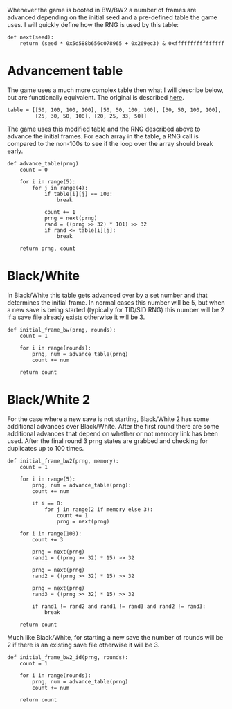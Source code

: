 Whenever the game is booted in BW/BW2 a number of frames are advanced depending on the initial seed and a pre-defined table the game uses. I will quickly define how the RNG is used by this table:

```
def next(seed):
    return (seed * 0x5d588b656c078965 + 0x269ec3) & 0xffffffffffffffff
```

# Advancement table
The game uses a much more complex table then what I will describe below, but are functionally equivalent. The original is described [here](https://www.smogon.com/forums/threads/past-gen-rng-research.61090/page-30#post-3649544).

```
table = [[50, 100, 100, 100], [50, 50, 100, 100], [30, 50, 100, 100],
         [25, 30, 50, 100], [20, 25, 33, 50]]
```

The game uses this modified table and the RNG described above to advance the initial frames. For each array in the table, a RNG call is compared to the non-100s to see if the loop over the array should break early.

```
def advance_table(prng)
    count = 0

    for i in range(5):
        for j in range(4):
            if table[i][j] == 100:
                break

            count += 1
            prng = next(prng)
            rand = ((prng >> 32) * 101) >> 32
            if rand <= table[i][j]:
                break

    return prng, count
```

# Black/White
In Black/White this table gets advanced over by a set number and that determines the initial frame. In normal cases this number will be 5, but when a new save is being started (typically for TID/SID RNG) this number will be 2 if a save file already exists otherwise it will be 3.

```
def initial_frame_bw(prng, rounds):
    count = 1

    for i in range(rounds):
        prng, num = advance_table(prng)
        count += num

    return count
```

# Black/White 2
For the case where a new save is not starting, Black/White 2 has some additional advances over Black/White. After the first round there are some additional advances that depend on whether or not memory link has been used. After the final round 3 prng states are grabbed and checking for duplicates up to 100 times.

```
def initial_frame_bw2(prng, memory):
    count = 1
    
    for i in range(5):
        prng, num = advance_table(prng):
        count += num

        if i == 0:
            for j in range(2 if memory else 3):
                count += 1
                prng = next(prng)

    for i in range(100):
        count += 3

        prng = next(prng)
        rand1 = ((prng >> 32) * 15) >> 32

        prng = next(prng)
        rand2 = ((prng >> 32) * 15) >> 32

        prng = next(prng)
        rand3 = ((prng >> 32) * 15) >> 32

        if rand1 != rand2 and rand1 != rand3 and rand2 != rand3:
            break

    return count
```

Much like Black/White, for starting a new save the number of rounds will be 2 if there is an existing save file otherwise it will be 3.

```
def initial_frame_bw2_id(prng, rounds):
    count = 1

    for i in range(rounds):
        prng, num = advance_table(prng)
        count += num

    return count
```